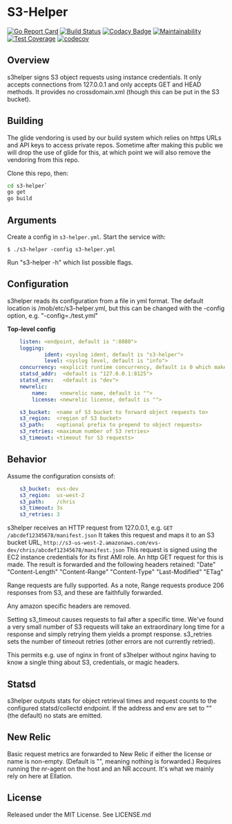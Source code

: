 # S3-Helper

[![Go Report Card](https://goreportcard.com/badge/github.com/crunchyroll/evs-s3helper)](https://goreportcard.com/report/github.com/crunchyroll/evs-s3helper)
[![Build Status](https://travis-ci.org/crunchyroll/evs-s3helper.svg?branch=VOD-2919)](https://travis-ci.org/crunchyroll/evs-s3helper)
[![Codacy Badge](https://api.codacy.com/project/badge/Grade/dfe7e9b5d4c14ea28d1f9ea941f75ed2)](https://www.codacy.com/app/som-poddar/evs-s3helper?utm_source=github.com&amp;utm_medium=referral&amp;utm_content=crunchyroll/evs-s3helper&amp;utm_campaign=Badge_Grade)
[![Maintainability](https://api.codeclimate.com/v1/badges/7f57c6836366aa3d9b38/maintainability)](https://codeclimate.com/github/crunchyroll/evs-s3helper/maintainability)
[![Test Coverage](https://api.codeclimate.com/v1/badges/7f57c6836366aa3d9b38/test_coverage)](https://codeclimate.com/github/crunchyroll/evs-s3helper/test_coverage)
[![codecov](https://codecov.io/gh/crunchyroll/evs-s3helper/branch/master/graph/badge.svg)](https://codecov.io/gh/crunchyroll/evs-s3helper)
## Overview

s3helper signs S3 object requests using instance credentials.  It only accepts connections from 127.0.0.1
and only accepts GET and HEAD methods.  It provides no crossdomain.xml (though this can be put in the S3
bucket).

## Building

The glide vendoring is used by our build system which relies on https URLs and API keys to access private
repos.  Sometime after making this public we will drop the use of glide for this, at which point we will
also remove the vendoring from this repo.

Clone this repo, then:

```sh
cd s3-helper`
go get
go build
```

## Arguments

Create a config in `s3-helper.yml`.  Start the service with:

`$ ./s3-helper -config s3-helper.yml`

Run "s3-helper -h" which list possible flags.


## Configuration

s3helper reads its configuration from a file in yml format.  The default location is /mob/etc/s3-helper.yml,
but this can be changed with the -config option, e.g. "-config=./test.yml"

**Top-level config**
```yml
    listen: <endpoint, default is ":8080">
    logging:
            ident: <syslog ident, default is "s3-helper">
            level: <syslog level, default is "info">
    concurrency: <explicit runtime concurrency, default is 0 which makes it match # of CPUs>
    statsd_addr:  <default is "127.0.0.1:8125">
    statsd_env:   <default is "dev">
    newrelic:
        name:    <newrelic name, default is "">
        license: <newrelic license, default is "">

    s3_bucket:  <name of S3 bucket to forward object requests to>
    s3_region:  <region of S3 bucket>
    s3_path:    <optional prefix to prepend to object requests>
    s3_retries: <maximum number of S3 retries>
    s3_timeout: <timeout for S3 requests>
```

## Behavior

Assume the configuration consists of:

```yml
    s3_bucket:  evs-dev
    s3_region:  us-west-2
    s3_path:    /chris
    s3_timeout: 3s
    s3_retries: 3
```
s3helper receives an HTTP request from 127.0.0.1, e.g. `GET /abcdef12345678/manifest.json`
It takes this request and maps it to an S3 bucket URL,
    `http://s3-us-west-2.amazonaws.com/evs-dev/chris/abcdef12345678/manifest.json`
This request is signed using the EC2 instance credentials for its first AMI role.
An http GET request for this is made.
The result is forwarded and the following headers retained:
    "Date"
    "Content-Length"
    "Content-Range"
    "Content-Type"
    "Last-Modified"
    "ETag"

Range requests are fully supported.  As a note, Range requests produce 206 responses from S3,
and these are faithfully forwarded.

Any amazon specific headers are removed.

Setting s3_timeout causes requests to fail after a specific time.  We've found a very small number
of S3 requests will take an extraordinary long time for a response and simply retrying them yields a
prompt response.  s3_retries sets the number of timeout retries (other errors are not currently
retried).

This permits e.g. use of nginx in front of s3helper without nginx having to know a single thing
about S3, credentials, or magic headers.


## Statsd

s3helper outputs stats for object retrieval times and request counts to the configured statsd/collectd
endpoint.  If the address and env are set to "" (the default) no stats are emitted.


## New Relic

Basic request metrics are forwarded to New Relic if either the license or name is non-empty.  (Default is
"", meaning nothing is forwarded.)  Requires running the nr-agent on the host and an NR account.  It's what
we mainly rely on here at Ellation.


## License

Released under the MIT License.  See LICENSE.md
